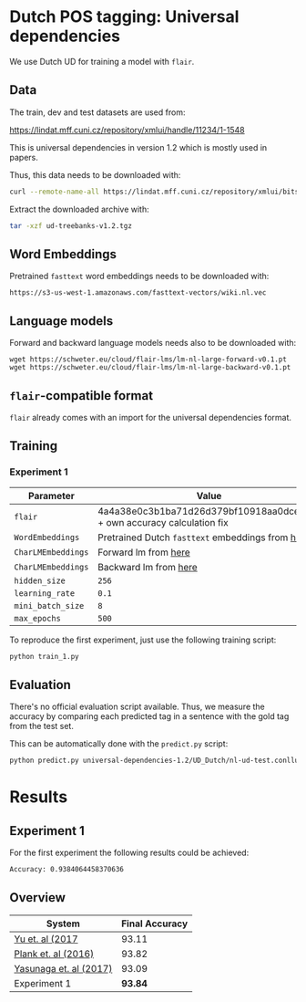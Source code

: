# Dutch POS tagging: Universal dependencies

We use Dutch UD for training a model with `flair`.

## Data

The train, dev and test datasets are used from:

<https://lindat.mff.cuni.cz/repository/xmlui/handle/11234/1-1548>

This is universal dependencies in version 1.2 which is mostly used in papers.


Thus, this data needs to be downloaded with:

```bash
curl --remote-name-all https://lindat.mff.cuni.cz/repository/xmlui/bitstream/handle/11234/1-1548{/ud-treebanks-v1.2.tgz}
```

Extract the downloaded archive with:

```bash
tar -xzf ud-treebanks-v1.2.tgz
```

## Word Embeddings

Pretrained `fasttext` word embeddings needs to be downloaded with:

```
https://s3-us-west-1.amazonaws.com/fasttext-vectors/wiki.nl.vec
```

## Language models

Forward and backward language models needs also to be downloaded with:

```
wget https://schweter.eu/cloud/flair-lms/lm-nl-large-forward-v0.1.pt
wget https://schweter.eu/cloud/flair-lms/lm-nl-large-backward-v0.1.pt
```

## `flair`-compatible format

`flair` already comes with an import for the universal dependencies format.

## Training

### Experiment 1

| Parameter              | Value
| ---------------------- | -----
| `flair`                | 4a4a38e0c3b1ba71d26d379bf10918aa0dce28f3 + own accuracy calculation fix
| `WordEmbeddings`       | Pretrained Dutch `fasttext` embeddings from [here](https://github.com/facebookresearch/fastText/blob/master/pretrained-vectors.md)
| `CharLMEmbeddings`     | Forward lm from [here](https://github.com/stefan-it/flair-lms#dutch)
| `CharLMEmbeddings`     | Backward lm from [here](https://github.com/stefan-it/flair-lms#dutch)
| `hidden_size`          | `256`
| `learning_rate`        | `0.1`
| `mini_batch_size`      | `8`
| `max_epochs`           | `500`

To reproduce the first experiment, just use the following training script:

```bash
python train_1.py
```

## Evaluation

There's no official evaluation script available. Thus, we measure the
accuracy by comparing each predicted tag in a sentence with the gold tag from
the test set.

This can be automatically done with the `predict.py` script:

```bash
python predict.py universal-dependencies-1.2/UD_Dutch/nl-ud-test.conllu
```

# Results

## Experiment 1

For the first experiment the following results could be achieved:

```bash
Accuracy: 0.9384064458370636
```

## Overview

| System                                                     | Final Accuracy
| ---------------------------------------------------------- | -------------
| [Yu et. al (2017](https://arxiv.org/abs/1706.01723)        | 93.11
| [Plank et. al (2016)](https://arxiv.org/abs/1604.05529)    | 93.82
| [Yasunaga et. al (2017)](https://arxiv.org/abs/1711.04903) | 93.09
| Experiment 1                                               | **93.84**
